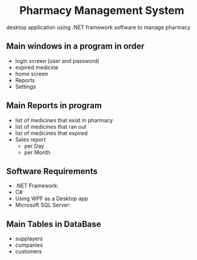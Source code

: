 

  <h1 align="center">Pharmacy Management System</h1>

  
desktop application using .NET framework software to manage pharmacy 

## Main windows in a program in order
- login screen (user and password)
- expired medicine 
- home screen
- Reports
- Settings

## Main Reports in program
- list of medicines that exist in pharmacy
- list of medicines that ran out
- list of medicines that expired
- Sales report
  - per Day
  - per Month
    
    
 
##  Software Requirements

- .NET Framework: 
- C# 
- Using WPF as a Desktop app
- Microsoft SQL Server:
 


##  Main Tables in DataBase
- supplayers
- cumpanies
- customers
 

